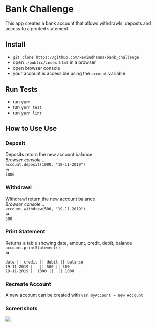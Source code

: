 # Bank Challenge

This app creates a bank account that allows withdrawls, deposts and access to a printed statement.

## Install

- `git clone https://github.com/kevindhanna/bank_challenge`
- open `./public/index.html` in a browser
- open browser console
- your account is accessible using the `account` variable

## Run Tests

- run `yarn`
- run `yarn test`
- run `yarn lint`

## How to Use Use

### Deposit
Deposits return the new account balance  
_Browser console..._  
`account.deposit(1000, "19-11-2019")`  
=>  
  `1000`

### Withdrawl
Withdrawl return the new account balance  
_Browser console..._  
`account.withdraw(500, "19-11-2019")`  
=>  
  `500`

### Print Statement
Returns a table showing date, amount, credit, debit, balance  
`account.printStatement()`  
=>  
  ```
  date || credit || debit || balance
  19-11-2019 ||  || 500 || 500
  19-11-2019 || 1000 ||  || 1000
  ```
### Recreate Account

A new account can be created with `var myAccount = new Account`

### Screenshots
![](https://i.imgur.com/WnJctaE.png)


